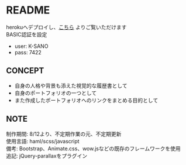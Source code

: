 # README
herokuへデプロイし、[こちら](https://myportfolio-myp817.herokuapp.com/) よりご覧いただけます  
BASIC認証を設定  
- user: K-SANO
- pass: 7422

## CONCEPT
- 自身の人格や背景も添えた視覚的な履歴書として
- 自身のポートフォリオの一つとして
- また作成したポートフォリオへのリンクをまとめる目的として

## NOTE
制作期間: 8/12より、不定期作業の元、不定期更新  
使用言語: haml/scss/javascript  
備考: Bootstrap、Animate.css、wow.jsなどの既存のフレームワークを使用  
追記: jQuery-parallaxをプラグイン  